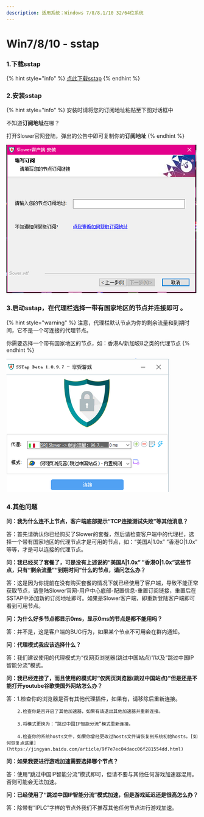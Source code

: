 ```yaml
---
description: 适用系统：Windows 7/8/8.1/10 32/64位系统
---
```


# Win7/8/10 - sstap

### **1.下载sstap**

{% hint style="info" %}
[点此下载sstap](https://slower.lanzous.com/i9nhu9i)
{% endhint %}

### 2.安装sstap

{% hint style="info" %}
安装时请将您的订阅地址粘贴至下图对话框中

不知道**订阅地址**在哪？

打开Slower官网登陆，弹出的公告中即可复制你的**订阅地址**
{% endhint %}

![](../.gitbook/assets/tu-pian%20%2815%29.png)

### 3.启动sstap，在代理栏选择一带有国家地区的节点并连接即可 。

{% hint style="warning" %}
注意，代理栏默认节点为你的剩余流量和到期时间，它不是一个可连接的代理节点。

你需要选择一个带有国家地区的节点，如：香港A/新加坡B之类的代理节点
{% endhint %}

![](../.gitbook/assets/tu-pian%20%281%29.png)

### 4.其他问题

**问：我为什么连不上节点，客户端底部提示“TCP连接测试失败”等其他消息？**

答：首先请确认你已经购买了Slower的套餐，然后请检查客户端中的代理栏，选择一个带有国家地区的代理节点才是可用的节点，如：“美国A\|1.0x” ”香港O\|1.0x” 等等，才是可以连接的代理节点。

**问：我已经买了套餐了，可是没有上述说的“美国A\|1.0x” ”香港O\|1.0x”这些节点，只有“剩余流量”“到期时间”什么的节点，请问怎么办？**

答：这是因为你提前在没有购买套餐的情况下就已经使用了客户端，导致不能正常获取节点，请登陆Slower官网-用户中心底部-配置信息-重置订阅链接，重置后在SSTAP中添加新的订阅地址即可。如果是Slower客户端，即重新登陆客户端即可看到可用节点。

**问：为什么好多节点都显示0ms，显示0ms的节点是都不能用吗？**

答：并不是，这是客户端的BUG行为，如果某个节点不可用会在群内通知。

**问：代理模式我应该选择什么？**

答：我们建议使用的代理模式为“仅网页浏览器\(跳过中国站点\)”/以及“跳过中国IP智能分流”模式。

**问：我已经连接了，而且使用的模式时“仅网页浏览器\(跳过中国站点\)”但是还是不能打开youtube谷歌类国外网站怎么办？**

答：1.检查你的浏览器是否有其他代理插件，如果有，请移除后重新连接。

        2.检查你是否开启了其他加速器，如果有请退出其他加速器并重新连接。

        3.将模式更换为：“跳过中国IP智能分流”模式重新连接。

        4.检查你的系统hosts文件，如果你曾经更改过hosts文件请恢复到系统初始hosts。[如何恢复点这里](https://jingyan.baidu.com/article/9f7e7ec04dacc06f281554dd.html)

**问：如果我要进行游戏加速需要选择哪个节点？**

答：使用“跳过中国IP智能分流”模式即可，但请不要与其他任何游戏加速器混用。否则可能会无法加速。

**问：已经使用了“跳过中国IP智能分流”模式加速，但是游戏延迟还是很高怎么办？**

答：除带有“IPLC”字样的节点外我们不推荐其他任何节点进行游戏加速。



